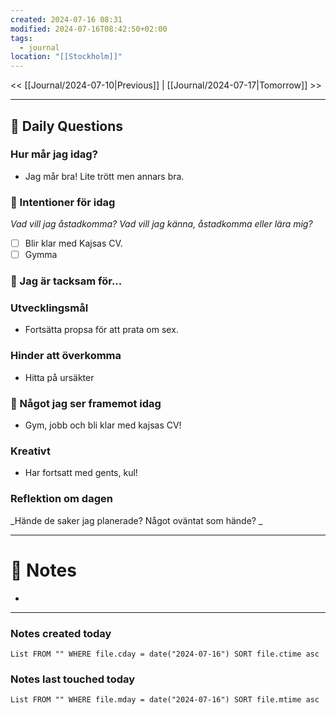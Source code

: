 ```yaml
---
created: 2024-07-16 08:31
modified: 2024-07-16T08:42:50+02:00
tags:
  - journal
location: "[[Stockholm]]"
---
```


<< [[Journal/2024-07-10|Previous]] | [[Journal/2024-07-17|Tomorrow]] >>

---
## 📅 Daily Questions
### Hur mår jag idag?
- Jag mår bra! Lite trött men annars bra.

### 🚀  Intentioner för idag
_Vad vill jag åstadkomma? Vad vill jag känna, åstadkomma eller lära mig?_
- [ ] Blir klar med Kajsas CV.
- [ ] Gymma
### 🙏 Jag är tacksam för...

### Utvecklingsmål
- Fortsätta propsa för att prata om sex.

### Hinder att överkomma
- Hitta på ursäkter

### 🙌 Något jag ser framemot idag
- Gym, jobb och bli klar med kajsas CV!

### Kreativt
- Har fortsatt med gents, kul! 

### Reflektion om dagen
_Hände de saker jag planerade? Något oväntat som hände? _

---
# 📝 Notes
- 
---
### Notes created today
```dataview
List FROM "" WHERE file.cday = date("2024-07-16") SORT file.ctime asc
```
### Notes last touched today
```dataview
List FROM "" WHERE file.mday = date("2024-07-16") SORT file.mtime asc
```
